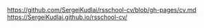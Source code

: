 https://github.com/SergeiKudlai/rsschool-cv/blob/gh-pages/cv.md
https://SergeiKudlai.github.io/rsschool-cv/